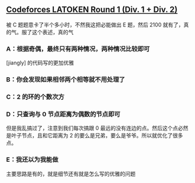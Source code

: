 ## [Codeforces LATOKEN Round 1 (Div. 1 + Div. 2)](https://codeforces.com/contest/1534)

被 C 题题意卡了半个多小时，不然我这把必能做出 E 题，然后 2100 就有了，真的气。服了这个表述，真的气

### A：根据奇偶，最终只有两种情况，两种情况比较即可

[jiangly] 的代码写的更加优雅

### B：你会发现如果相邻两个相等就不用处理了

### C：2 的环的个数次方

### D：只查询与 0 节点距离为偶数的节点即可

但是我乱搞过了，注意到我们每次搞跟 0 最远的没有连边的点。然后这个点必然是叶子节点，且和它距离为 2 的要么是兄弟，要么是爷爷。所以就优化了很多点。


### E：我还以为我能做

主要思路是有的，就是细节还有就是怎么写的优雅的问题





